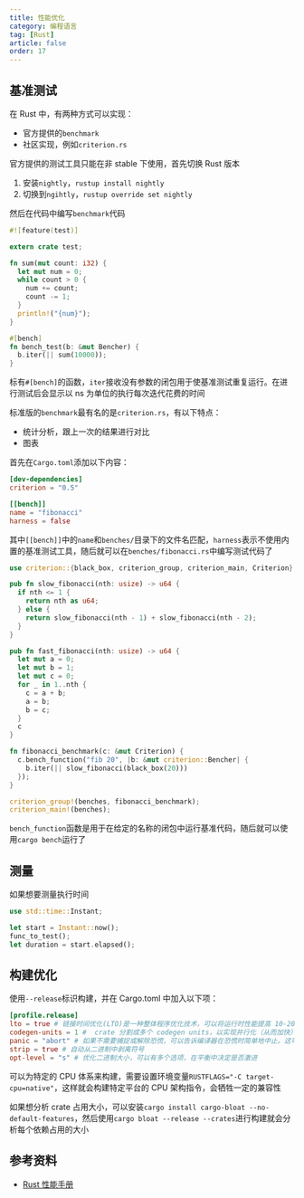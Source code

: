 ```yaml
---
title: 性能优化
category: 编程语言
tag: [Rust]
article: false
order: 17
---
```


## 基准测试

在 Rust 中，有两种方式可以实现：

+ 官方提供的`benchmark`
+ 社区实现，例如`criterion.rs`

官方提供的测试工具只能在非 stable 下使用，首先切换 Rust 版本

1. 安装`nightly`，`rustup install nightly`
2. 切换到`ngihtly`，`rustup override set nightly`

然后在代码中编写`benchmark`代码

```rust
#![feature(test)]

extern crate test;

fn sum(mut count: i32) {
  let mut num = 0;
  while count > 0 {
    num += count;
    count -= 1;
  }
  println!("{num}");
}

#[bench]
fn bench_test(b: &mut Bencher) {
  b.iter(|| sum(10000));
}
```

标有`#[bench]`的函数，`iter`接收没有参数的闭包用于使基准测试重复运行。在进行测试后会显示以 ns 为单位的执行每次迭代花费的时间

标准版的`benchmark`最有名的是`criterion.rs`，有以下特点：

+ 统计分析，跟上一次的结果进行对比
+ 图表

首先在`Cargo.toml`添加以下内容：

```toml
[dev-dependencies]
criterion = "0.5"

[[bench]]
name = "fibonacci"
harness = false
```

其中`[[bench]]`中的`name`和`benches/`目录下的文件名匹配，`harness`表示不使用内置的基准测试工具，随后就可以在`benches/fibonacci.rs`中编写测试代码了

```rust
use criterion::{black_box, criterion_group, criterion_main, Criterion};

pub fn slow_fibonacci(nth: usize) -> u64 {
  if nth <= 1 {
    return nth as u64;
  } else {
    return slow_fibonacci(nth - 1) + slow_fibonacci(nth - 2);
  }
}

pub fn fast_fibonacci(nth: usize) -> u64 {
  let mut a = 0;
  let mut b = 1;
  let mut c = 0;
  for _ in 1..nth {
    c = a + b;
    a = b;
    b = c;
  }
  c
}

fn fibonacci_benchmark(c: &mut Criterion) {
  c.bench_function("fib 20", |b: &mut criterion::Bencher| {
    b.iter(|| slow_fibonacci(black_box(20)))
  });
}

criterion_group!(benches, fibonacci_benchmark);
criterion_main!(benches);
```

`bench_function`函数是用于在给定的名称的闭包中运行基准代码，随后就可以使用`cargo bench`运行了

## 测量

如果想要测量执行时间

```rust
use std::time::Instant;

let start = Instant::now();
func_to_test();
let duration = start.elapsed();
```

## 构建优化

使用`--release`标识构建，并在 Cargo.toml 中加入以下项：

```toml
[profile.release]
lto = true # 链接时间优化(LTO)是一种整体程序优化技术，可以将运行时性能提高 10-20% 甚至更多
codegen-units = 1 #  crate 分割成多个 codegen units，以实现并行化（从而加快）编译。然而，这可能会导致它错过一些潜在的优化。如果你想以更大的编译时间为代价来潜在地提高运行时性能，可以将单元数设置为一个
panic = "abort" # 如果不需要捕捉或解除恐慌，可以告诉编译器在恐慌时简单地中止。这可能会减少二进制大小，并略微提高性能
strip = true # 自动从二进制中剥离符号
opt-level = "s" # 优化二进制大小，可以有多个选项，在平衡中决定是否激进
```

可以为特定的 CPU 体系来构建，需要设置环境变量`RUSTFLAGS="-C target-cpu=native"`，这样就会构建特定平台的 CPU 架构指令，会牺牲一定的兼容性

如果想分析 crate 占用大小，可以安装`cargo install cargo-bloat --no-default-features`，然后使用`cargo bloat --release --crates`进行构建就会分析每个依赖占用的大小

## 参考资料

+ [Rust 性能手册](https://blues-star.github.io/perf-book-zh/title-page.html)

